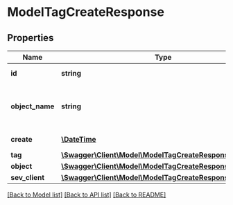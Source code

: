 # ModelTagCreateResponse

## Properties
Name | Type | Description | Notes
------------ | ------------- | ------------- | -------------
**id** | **string** | Id of the tag | [optional] 
**object_name** | **string** | Internal object name which is &#x27;Tag&#x27;. | [optional] 
**create** | [**\DateTime**](\DateTime.md) | Date of tag creation | [optional] 
**tag** | [**\Swagger\Client\Model\ModelTagCreateResponseTag**](ModelTagCreateResponseTag.md) |  | [optional] 
**object** | [**\Swagger\Client\Model\ModelTagCreateResponseObject**](ModelTagCreateResponseObject.md) |  | [optional] 
**sev_client** | [**\Swagger\Client\Model\ModelTagCreateResponseSevClient**](ModelTagCreateResponseSevClient.md) |  | [optional] 

[[Back to Model list]](../../README.md#documentation-for-models) [[Back to API list]](../../README.md#documentation-for-api-endpoints) [[Back to README]](../../README.md)

